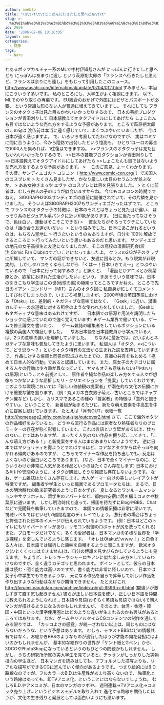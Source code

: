 ```yaml
---
author: ameblo
title: "\n\t\t\t\tにっぽんに行きたしと思へども\t\t"
slug: >-
  %e3%81%ab%e3%81%a3%e3%81%bd%e3%82%93%e3%81%ab%e8%a1%8c%e3%81%8d%e3%81%9f%e3%81%97%e3%81%a8%e6%80%9d%e3%81%b8%e3%81%a9%e3%82%82
id: 2959
date: '2006-07-06 10:18:05'
layout: post
categories:
  - 随筆
tags:
  - Naru
---
```


とあるポップカルチャー系のMLで中村伊知哉さんが にっぽんに行きたしと思へども にっぽんはあまりに遠し という萩原朔太郎の「フランスへ行きたしと思えど、フランスは余りにも遠し」をもじって引用したこのニュース。 http://www.asahi.com/international/update/0704/012.html すみません、本当にこういう子多いです。 私のところにも、大学生がよく相談にきます。 以下、MLでのやり取りの再編です。 EU統合のおかげで外国にはビザとパスポートが必要、 という常識も知らない人が普通に増えてきていますし。 それにしても フランスのオタクっ子は見た目もかわいいかったりするので、 日本の芸能プロダクションが青田刈りして 日本語教えてオタクアイドルにしてあげたら しょこたんも目ではないような売れ方をするような予感があります。 ところで萩原朔太郎のこの句は 渡仏前は本当に遠く感じていて、よくつぶやいていましたが、 今は日本が遠く感じますよ。 で、いろいろ考察してたわけなのですが、 実はコミケに間に合うように、今から陸路で出発したという憶測も。 ひとり1ユーロの募金で1000人も集めれば、1往復はできますね。 >>フランスのオタクっ子は見た目もかわいいかったりするので、 >>日本の芸能プロダクションが青田刈りして >>日本語教えてオタクアイドルにしてあげたら >>しょこたんも目ではないような売れ方をするような予感があります。 > 　このご意見、よーくわかります。その昔、サンディエゴの > コミコン（ http://www.comic-con.org/ ）で米国人のコスプレを > たくさん見ましたが、かなり厳しい太目のセラムンが並ぶなか、 > ああ女神さまっや エヴァ のコスプレには目を見張りました。 > とくに前者は、むしろ白人の子のほうが似合いますからね。 今年もコミコンの時期ですねえ。 SIGGRAPH2003サンディエゴの直前に開催されていて、その片鱗を見かけました。 そういえばSIGGRAPH2007もサンディエゴだったはずです。 ところで フランスのオタクっ子の特徴は、日本のそれとはちょっと見た目が違い、 ほっそり系のビジュアル系パンクに近い印象があります。 (日に当たってなさそうで、色は白い、運動はそこそこできる) > 　彼女たちがそろってクチにしていたのは「話の合う友達がいない」 > という悩みでした。日本にあこがれるというのは、もちろん聖地に > 行きたいというのもありますが、自分を 100％ 解放できるところに > 行ってみたいという思いもあるのだと思います。 サンディエゴの地元の女子高校生と友達になりましたが、 そこの高校の漫画研究会(訳注;Comic Fan Club)はすごいことになってましたよ。 クラスの2/3がそのクラブに所属していて、 マンガの話ができないと、友達に困るとか。もう現実が非現実的。 しかしタバコをくゆらしながら 「くはー！日本いきてえ～」とつぶやいているので 『日本に行って何するの？』と訊くと、 「漫画とかアニメとか秋葉原とか、欲望におぼれた生活がしたい」という。 まあそういう意味では、日本の引きこもり学生はこの世(地球の裏)の極楽ってところですかねえ。 ところで先日のイアン・コンドリー（MIT）さんのオタク論に 私自身が忙しくてコメントしそびれてしまったので、いまごろ補足しますが、 2000年頃の英国英語における「Otaku」は、差別的・ネガティブな意味ではなく、 「Geek」に近い、漫画カルチャーの求道者に対する照合のような使われ方をしていました。 (Geekにもネガティブな意味はあるわけですが、 　日本語での語源と用法を説明したらショックに感じていたので強く覚えています) ★ゲーム業界で働いている、ゲームで修士論文を書いたり、 　ゲーム雑誌の編集者をしているポジションにいる複数の英国人で検証しました。 　なお日本語を日本語教員から学んでいる人は、2つの意味の違いを理解していました。 　ちなみに最近では、だいぶんとネガティブな意味も普及してきたように思います。 私個人は「オタク、××について、どう思う～？」というオタク特有の文法から生まれた説を支持していますので、 作品に対する協調と同意が形成された上での、意識の共有をもとめる「極めて日本人的な行動」であると認識しています。 また、腐女子のカテゴリに属する人々の行動は少々趣が異なっていて、 ヤマもオチも意味もない(「やおい」の語源)ということを前提として、 原作者や純な作品の楽しみ方をする人々が想像もつかないような屈折したリ・クリエイションを「提案」していくわけです。 このような環境においては「新しい価値観の提案者」が潜在的な文化の伝播における重要な鍵を握ります。 (例：丸メガネ白衣男子萌え、古いところではキャプテン翼など) しかし、カリスマであるこの種の「提案者」の特徴は「意外と飽きやすい」、ということで、 新番組が始まるたびに、新たな萌え要素を中高生を中心に提案し続けていきます。 たとえば「月刊OUT」表紙一覧 http://homepage2.nifty.com/out-site/outcover2.html さて、ここで海外オタクの作品嗜好をみていると、 どうやら流行る作品には訳者なり熱狂者なりのプロモーターの存在が強く影響しています。 これは言語という壁がある以上、仕方のないことではありますが、 まったく人気のない作品を掘り起こしてきて、「こんな萌え方がある！」と新提案をする人はまだあまりいないようです。 逆に日本ではマジョリティを得ようとすればするほど、コアなオタクからはそっぽを向かれる傾向があるのですが、 こちらでマイナーな作品を持ち出しても、反応はよくないのが面白いところであります。 (なお、日本で全くマイナーなのに、どういうわけか非常に人気がある作品というのはたくさん存在します) 日本における角川や徳間のように、オタクが購読しそうな雑誌も存在しないようです。 なお、ゲーム雑誌はたくさん存在します。大人ゲーマー向けの美しいレイアウトが特徴ですが。 編集者や学生といった職業であるプロモータたちは、 まるで、日本の明治時代の欧米研究者のように日本を学び、 夏になるとワンルームマンションやサクラホテル、留学生のアパートなど、都内の安宿に居を構えコミケや秋葉原に通います。 しかし明治時代と違って、帰国を待たずにBlogやBBS、Chatなどで見聞録を執筆していきますので、 本国での情報伝播は非常に早いです。視聴レベルではせいぜい1週間程度のディレイでしょう。 旅行者の場合はちょっと誇張された日本のイメージが伝えられているようです。 (例：日本はどこのトイレにもサイバートイレがあり、リモコン制御のロボットが尻を洗ってくれる) また、プロモータだけでなく、多くの愛好者は、日本マンガの多様な世界を「学ぶ課程」を楽しんでいるように感じます。 「オレはOtakuだｗｗｗ！」と自負する人々は、日本語では屈折した趣味を自嘲するように聞こえますが、 欧米オタク(ひとくくりにはできません)は、自分の博識を見せびらかしているようにも見えます。 ちょうど、トレッキーやシャーロキアンに似た楽しみ方をしているわけなのですが、全く違うカテゴリと思われます。 ポイントとして、彼らの日本語は読む・聞く能力は高いのですが、書く能力は非常に怪しいので、 日本では女子小中学生でもできるような、 元になる作品を自らで昇華して新しい作品を作り出すような行動はなかなか期待できません。 たとえばこれ http://forums.narutofan.com/archive/index.php/t-6596-p-6.html (間違いが激しすぎて直す気も起きません) 彼らが正しい日本語を使い、正しい日本語を仲間に教えられるようになれば… 日本語や母語(おそらく英語も母語ではない)で同人マンガが描けるようになるのかもしれませんが、 そのとき、台湾・香港・韓国・中国といった漢字使用圏とはどのような違いが生まれるのかも興味があるところではあります。 なお、ゲームやリアルタイムCGコンテンツの制作を通してみる限りでは、 「カッコよさの感覚」が統一されない以上は、同じものにはならないだろうな、という予想はあります。 むしろ、テキストBBSなどの情報共有ではなく、お絵かきBBSのようなものが流行したほうが才能の開花発掘にはよいのかもしれませんが、 基本的な絵作りの世界が「ケント紙とGペン」から、3DCGやPhotoShopになっているというのもひとつの問題かもしれません。 しかし、うちの研究所所属の美大学生を見ていると、デッサンがしっかりした実物指向の学生ほど、 日本マンガを読みはしても、デフォルメした描写よりも、リアルな描写ができるCGに進んでいく傾向があるようです。 つまり絵的にはB.D.路線なのですが、フルカラーのB.D.は生産性があまり高くないので、 映画化という路線はあっても、即TVアニメ化、ということにはならないでしょうね。 むしろB.D.やアメコミが、日本のマンガのツボや、 週刊連載→TVアニメ化→コミック売り上げ…というビジネスモデルを取り入れて 進化する路線を期待したほうが、文化の生き残りと発展としては面白いようにも思います。